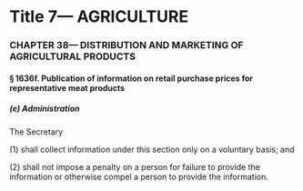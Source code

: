 
# Title 7— AGRICULTURE
### CHAPTER 38— DISTRIBUTION AND MARKETING OF AGRICULTURAL PRODUCTS
#### § 1636f. Publication of information on retail purchase prices for representative meat products
##### (e) Administration

The Secretary

(1) shall collect information under this section only on a voluntary basis; and

(2) shall not impose a penalty on a person for failure to provide the information or otherwise compel a person to provide the information.
